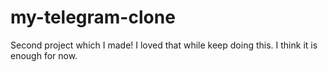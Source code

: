 # my-telegram-clone
Second project which I made! I loved that while keep doing this. I think it is enough for now.
